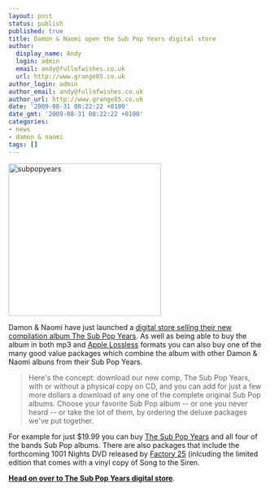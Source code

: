 ```yaml
---
layout: post
status: publish
published: true
title: Damon & Naomi open the Sub Pop Years digital store
author:
  display_name: Andy
  login: admin
  email: andy@fullofwishes.co.uk
  url: http://www.grange85.co.uk
author_login: admin
author_email: andy@fullofwishes.co.uk
author_url: http://www.grange85.co.uk
date: '2009-08-31 08:22:22 +0100'
date_gmt: '2009-08-31 08:22:22 +0100'
categories:
- news
- damon & naomi
tags: []
---
```

<p><img src="http://www.fullofwishes.co.uk/wp/wp-content/uploads/2009/07/subpopyears.jpg" alt="subpopyears" title="subpopyears" width="300" height="300" class="alignright size-full wp-image-1473" />
<p>Damon & Naomi have just launched a <a href="http://web.archive.org/web/20100728081629/http://www.damonandnaomi.com:80/digital.html">digital store selling their new compilation album The Sub Pop Years</a>. As well as being able to buy the album in both mp3 and <a href="http://en.wikipedia.org/wiki/Apple_Lossless">Apple Lossless</a> formats you can also buy one of the many good value packages which combine the album with other Damon & Naomi albuns from their Sub Pop Years.</p>
<blockquote><p>Here's the concept: download our new comp, The Sub Pop Years, with or without a physical copy on CD, and you can add for just a few more dollars a download of any one of the complete original Sub Pop albums. Choose your favorite Sub Pop album -- or one you never heard -- or take the lot of them, by ordering the deluxe packages we've put together.</p></blockquote>
<p>For example for just $19.99 you can buy <a href="/database/release/the-sub-pop-years/">The Sub Pop Years</a> and all four of the bands Sub Pop albums. There are also packages that include the forthcoming 1001 Nights DVD released by <a href="http://www.factorytwentyfive.com/ftf2/">Factory 25</a> (inlcuding the limited edition that comes with a vinyl copy of Song to the Siren.</p>
<p><strong><a href="http://web.archive.org/web/20100728081629/http://www.damonandnaomi.com:80/digital.html">Head on over to The Sub Pop Years digital store</a></strong>.</p>
